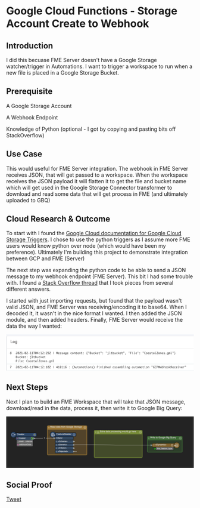 # Google Cloud Functions - Storage Account Create to Webhook

## Introduction

I did this becuase FME Server doesn't have a Google Storage watcher/trigger in Automations. I want to trigger a workspace to run when a new file is placed in a Google Storage Bucket.

## Prerequisite

A Google Storage Account

A Webhook Endpoint

Knowledge of Python (optional - I got by copying and pasting bits off StackOverflow)

## Use Case

This would useful for FME Server integration. The webhook in FME Server receives JSON, that will get passed to a workspace. When the workspace receives the JSON payload it will flatten it to get the file and bucket name which will get used in the Google Storage Connector transformer to download and read some data that will get process in FME (and ultimately uploaded to GBQ)

## Cloud Research & Outcome

To start with I found the [Google Cloud documentation for Google Cloud Storage Triggers](https://cloud.google.com/functions/docs/calling/storage#functions-calling-storage-python). I chose to use the python triggers as I assume more FME users would know python over node (which would have been my preference). Ultimately I'm building this project to demonstrate integration between GCP and FME (Server)

The next step was expanding the python code to be able to send a JSON message to my webhook endpoint (FME Server). This bit I had some trouble with. I found a [Stack Overflow thread](https://stackoverflow.com/questions/11322430/how-to-send-post-request) that I took pieces from several different answers.

I started with just importing requests, but found that the payload wasn't valid JSON, and FME Server was receiving/encoding it to base64. When I decoded it, it wasn't in the nice format I wanted. I then added the JSON module, and then added headers. Finally, FME Server would receive the data the way I wanted:

![Screenshot](./screenshots/FMEServerAutomationLog.png)

## Next Steps
Next I plan to build an FME Workspace that will take that JSON message, download/read in the data, process it, then write it to Google Big Query:

![Screenshot](./screenshots/FMEWorkspace.png)

## Social Proof

[Tweet](https://twitter.com/mapgirll/status/1359749585644625920?s=21)
